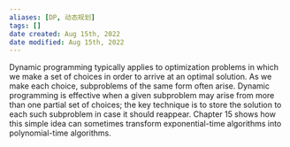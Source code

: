 ```yaml
---
aliases: [DP, 动态规划]
tags: [] 
date created: Aug 15th, 2022
date modified: Aug 15th, 2022
---
```

Dynamic programming typically applies to optimization problems in which we make a set of choices in order to arrive at an optimal solution. As we make each choice, subproblems of the same form often arise. Dynamic programming is effective when a given subproblem may arise from more than one partial set of choices; the key technique is to store the solution to each such subproblem in case it should reappear. Chapter 15 shows how this simple idea can sometimes transform exponential-time algorithms into polynomial-time algorithms.